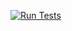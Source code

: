 [![Run Tests](https://github.com/lindavos-dot/CD/actions/workflows/run-tests.yml/badge.svg)](https://github.com/lindavos-dot/CD/actions/workflows/run-tests.yml)